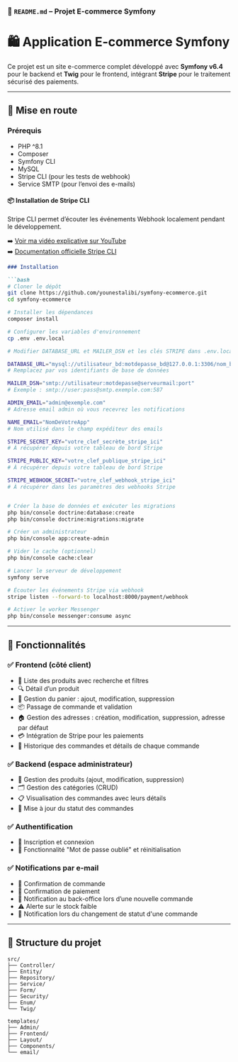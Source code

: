 ### 🛒 `README.md` – Projet E-commerce Symfony

# 🛍️ Application E-commerce Symfony

Ce projet est un site e-commerce complet développé avec **Symfony v6.4** pour le backend et **Twig** pour le frontend, intégrant **Stripe** pour le traitement sécurisé des paiements.

---

## 🚀 Mise en route

### Prérequis

- PHP ^8.1
- Composer  
- Symfony CLI  
- MySQL  
- Stripe CLI (pour les tests de webhook)  
- Service SMTP (pour l’envoi des e-mails)

#### 📦 Installation de Stripe CLI

Stripe CLI permet d’écouter les événements Webhook localement pendant le développement.

➡️ [Voir ma vidéo explicative sur YouTube](https://youtu.be/jJu8vQH7hLY?t=10)  
➡️ [Documentation officielle Stripe CLI](https://stripe.com/docs/stripe-cli#install)

````markdown
### Installation

```bash
# Cloner le dépôt
git clone https://github.com/younestalibi/symfony-ecommerce.git
cd symfony-ecommerce

# Installer les dépendances
composer install

# Configurer les variables d'environnement
cp .env .env.local

# Modifier DATABASE_URL et MAILER_DSN et les clés STRIPE dans .env.local

DATABASE_URL="mysql://utilisateur_bd:motdepasse_bd@127.0.0.1:3306/nom_bd"  
# Remplacez par vos identifiants de base de données

MAILER_DSN="smtp://utilisateur:motdepasse@serveurmail:port"  
# Exemple : smtp://user:pass@smtp.exemple.com:587

ADMIN_EMAIL="admin@exemple.com"  
# Adresse email admin où vous recevrez les notifications

NAME_EMAIL="NomDeVotreApp"  
# Nom utilisé dans le champ expéditeur des emails

STRIPE_SECRET_KEY="votre_clef_secrète_stripe_ici" 
# À récupérer depuis votre tableau de bord Stripe

STRIPE_PUBLIC_KEY="votre_clef_publique_stripe_ici"  
# À récupérer depuis votre tableau de bord Stripe

STRIPE_WEBHOOK_SECRET="votre_clef_webhook_stripe_ici" 
# À récupérer dans les paramètres des webhooks Stripe


# Créer la base de données et exécuter les migrations
php bin/console doctrine:database:create
php bin/console doctrine:migrations:migrate

# Créer un administrateur
php bin/console app:create-admin

# Vider le cache (optionnel)
php bin/console cache:clear

# Lancer le serveur de développement
symfony serve

# Écouter les événements Stripe via webhook
stripe listen --forward-to localhost:8000/payment/webhook

# Activer le worker Messenger
php bin/console messenger:consume async
````

---

## 🎯 Fonctionnalités

### ✅ Frontend (côté client)

* 🛒 Liste des produits avec recherche et filtres
* 🔍 Détail d’un produit
* 🧺 Gestion du panier : ajout, modification, suppression
* 📦 Passage de commande et validation
* 🏠 Gestion des adresses : création, modification, suppression, adresse par défaut
* 💳 Intégration de Stripe pour les paiements
* 📜 Historique des commandes et détails de chaque commande

### ✅ Backend (espace administrateur)

* 🛒 Gestion des produits (ajout, modification, suppression)
* 🗂️ Gestion des catégories (CRUD)
* 📋 Visualisation des commandes avec leurs détails
* 🔄 Mise à jour du statut des commandes

### ✅ Authentification

* 🔐 Inscription et connexion
* 🔁 Fonctionnalité "Mot de passe oublié" et réinitialisation

### ✅ Notifications par e-mail

* 📧 Confirmation de commande
* 📧 Confirmation de paiement
* 📧 Notification au back-office lors d’une nouvelle commande
* ⚠️ Alerte sur le stock faible
* 🔄 Notification lors du changement de statut d'une commande

---

## 📁 Structure du projet

```
src/
├── Controller/
├── Entity/
├── Repository/
├── Service/
├── Form/
├── Security/
├── Enum/
└── Twig/

templates/
├── Admin/
├── Frontend/
├── Layout/
├── Components/
└── email/
```
